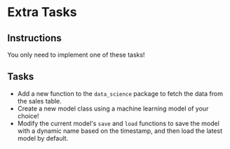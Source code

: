 # Extra Tasks

## Instructions

You only need to implement one of these tasks!

## Tasks

* Add a new function to the `data_science` package to fetch the data from the sales table.
* Create a new model class using a machine learning model of your choice!
* Modify the current model's `save` and `load` functions to save the model with a dynamic name based on the timestamp, and then load the latest model by default.